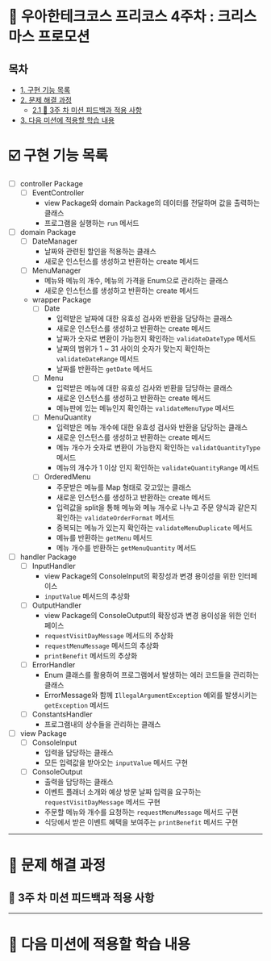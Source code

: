 # 🎄 우아한테크코스 프리코스 4주차 : 크리스마스 프로모션

## 목차

- [1. 구현 기능 목록](#ballotboxwithcheck-구현-기능-목록)
- [2. 문제 해결 과정](#bookmark_tabs-문제-해결-과정)
   - [2.1 🧪 3주 차 미션 피드백과 적용 사항](#-3주-차-미션-피드백과-적용-사항)
- [3. 다음 미션에 적용할 학습 내용](#ledger-다음-미션에-적용할-학습-내용)

# :ballot_box_with_check: 구현 기능 목록

- [ ] controller Package
   - [ ] EventController
      - view Package와 domain Package의 데이터를 전달하며 값을 출력하는 클래스
      - 프로그램을 실행하는 `run` 메서드


- [ ] domain Package
   - [ ] DateManager
      - 날짜와 관련된 할인을 적용하는 클래스
      - 새로운 인스턴스를 생성하고 반환하는 create 메서드
   - [ ] MenuManager
      - 메뉴와 메뉴의 개수, 메뉴의 가격을 Enum으로 관리하는 클래스
      - 새로운 인스턴스를 생성하고 반환하는 create 메서드
   - wrapper Package
      - [ ] Date
         - 입력받은 날짜에 대한 유효성 검사와 반환을 담당하는 클래스
         - 새로운 인스턴스를 생성하고 반환하는 create 메서드
         - 날짜가 숫자로 변환이 가능한지 확인하는 `validateDateType` 메서드
         - 날짜의 범위가 1 ~ 31 사이의 숫자가 맞는지 확인하는 `validateDateRange` 메서드
         - 날짜를 반환하는 `getDate` 메서드
      - [ ] Menu
         - 입력받은 메뉴에 대한 유효성 검사와 반환을 담당하는 클래스
         - 새로운 인스턴스를 생성하고 반환하는 create 메서드
         - 메뉴판에 있는 메뉴인지 확인하는  `validateMenuType` 메서드
      - [ ] MenuQuantity
         - 입력받은 메뉴 개수에 대한 유효성 검사와 반환을 담당하는 클래스
         - 새로운 인스턴스를 생성하고 반환하는 create 메서드
         - 메뉴 개수가 숫자로 변환이 가능한지 확인하는 `validatQuantityType` 메서드
         - 메뉴의 개수가 1 이상 인지 확인하는 `validateQuantityRange` 메서드
      - [ ] OrderedMenu
         - 주문받은 메뉴를 Map 형태로 갖고있는 클래스
         - 새로운 인스턴스를 생성하고 반환하는 create 메서드
         - 입력값을 split을 통해 메뉴와 메뉴 개수로 나누고 주문 양식과 같은지 확인하는 `validateOrderFormat` 메서드
         - 중복되는 메뉴가 있는지 확인하는 `validateMenuDuplicate` 메서드
         - 메뉴를 반환하는 `getMenu` 메서드
         - 메뉴 개수를 반환하는 `getMenuQuantity` 메서드


- [ ] handler Package
   - [ ] InputHandler
      - view Package의 ConsoleInput의 확장성과 변경 용이성을 위한 인터페이스
      - `inputValue` 메서드의 추상화
   - [ ] OutputHandler
      - view Package의 ConsoleOutput의 확장성과 변경 용이성을 위한 인터페이스
      - `requestVisitDayMessage` 메서드의 추상화
      - `requestMenuMessage` 메서드의 추상화
      - `printBenefit` 메서드의 추상화
   - [ ] ErrorHandler
      - Enum 클래스를 활용하여 프로그램에서 발생하는 에러 코드들을 관리하는 클래스
      - ErrorMessage와 함께 `IllegalArgumentException` 예외를 발생시키는 `getException` 메서드
   - [ ] ConstantsHandler
      - 프로그램내의 상수들을 관리하는 클래스


- [ ] view Package
   - [ ] ConsoleInput
      - 입력을 담당하는 클래스
      - 모든 입력값을 받아오는 `inputValue` 메서드 구현
   - [ ] ConsoleOutput
      - 출력을 담당하는 클래스
      - 이벤트 플래너 소개와 예상 방문 날짜 입력을 요구하는 `requestVisitDayMessage` 메서드 구현
      - 주문할 메뉴와 개수를 요청하는 `requestMenuMessage` 메서드 구현
      - 식당에서 받은 이벤트 혜택을 보여주는 `printBenefit` 메서드 구현

---

# :bookmark_tabs: 문제 해결 과정

## 🧪 3주 차 미션 피드백과 적용 사항


---

# :ledger: 다음 미션에 적용할 학습 내용